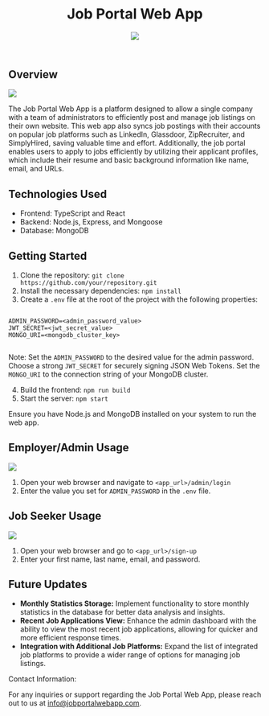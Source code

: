 <!DOCTYPE html>
<html lang="en">
<head>
  <meta charset="UTF-8">
  <meta name="viewport" content="width=device-width, initial-scale=1.0"> 
</head>
<body>
  <header>
    <h1>Job Portal Web App</h1>
    <img src="images/userSearchJobs.jpg">
  </header>

  <section>
    <h2>Overview</h2>
     <img src="images/adminJobManagement.jpg">
    <p>
      The Job Portal Web App is a platform designed to allow a single company with a team of administrators to efficiently post and manage job listings on their own website. This web app also syncs job postings with their accounts on popular job platforms such as LinkedIn, Glassdoor, ZipRecruiter, and SimplyHired, saving valuable time and effort. Additionally, the job portal enables users to apply to jobs efficiently by utilizing their applicant profiles, which include their resume and basic background information like name, email, and URLs.
    </p>
  </section>

  <section>
    <h2>Technologies Used</h2>
    <ul>
      <li>Frontend: TypeScript and React</li>
      <li>Backend: Node.js, Express, and Mongoose</li>
      <li>Database: MongoDB</li>
    </ul>
  </section>

  <section>
    <h2>Getting Started</h2>
    <ol>
      <li>Clone the repository: <code>git clone https://github.com/your/repository.git</code></li>
      <li>Install the necessary dependencies: <code>npm install</code></li>
      <li>Create a <code>.env</code> file at the root of the project with the following properties:</li>
    </ol>
    <pre><code>
ADMIN_PASSWORD=&lt;admin_password_value&gt;
JWT_SECRET=&lt;jwt_secret_value&gt;
MONGO_URI=&lt;mongodb_cluster_key&gt;
    </code></pre>
    <p>Note: Set the <code>ADMIN_PASSWORD</code> to the desired value for the admin password. Choose a strong <code>JWT_SECRET</code> for securely signing JSON Web Tokens. Set the <code>MONGO_URI</code> to the connection string of your MongoDB cluster.</p>
    <ol start="4">
      <li>Build the frontend: <code>npm run build</code></li>
      <li>Start the server: <code>npm start</code></li>
    </ol>
    <p>Ensure you have Node.js and MongoDB installed on your system to run the web app.</p>
  </section>

  <section>
    <h2>Employer/Admin Usage</h2>
     <img src="images/adminViewApplicant.jpg">
    <ol>
      <li>Open your web browser and navigate to <code>&lt;app_url&gt;/admin/login</code></li>
      <li>Enter the value you set for <code>ADMIN_PASSWORD</code> in the <code>.env</code> file.</li>
    </ol>
  </section>

  <section>
    <h2>Job Seeker Usage</h2>
    <img src="images/userViewJob.jpg">
    <ol>
      <li>Open your web browser and go to <code>&lt;app_url&gt;/sign-up</code></li>
      <li>Enter your first name, last name, email, and password.</li>
    </ol>
  </section>

  <section>
  <h2>Future Updates</h2>
  <ul>  
    <li>
      <strong>Monthly Statistics Storage:</strong> Implement functionality to store monthly statistics in the database for better data analysis and insights.
    </li>
    <li>
      <strong>Recent Job Applications View:</strong> Enhance the admin dashboard with the ability to view the most recent job applications, allowing for quicker and more efficient response times.
    </li>
    <li>
      <strong>Integration with Additional Job Platforms:</strong> Expand the list of integrated job platforms to provide a wider range of options for managing job listings.
    </li>
  </ul>
</section>


<footer>
  <p>Contact Information:</p>
  <p>
    For any inquiries or support regarding the Job Portal Web App, please reach out to us at <a href="mailto:info@jobportalwebapp.com">info@jobportalwebapp.com</a>.
  </p>
</footer>

</body>
</html>

